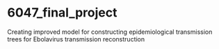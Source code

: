 # 6047_final_project
Creating improved model for constructing epidemiological transmission trees for Ebolavirus transmission reconstruction
